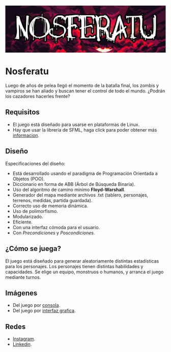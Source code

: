 <p align="center">
  <img src="https://github.com/enzoherbas/NosferatuGame/blob/main/nosferatuImagenes/title.png" width="700" title="Titulo">
</p>

# Nosferatu
Luego de años de pelea llegó el momento de la batalla final, los zombis y vampiros se han 
aliado y buscan tener el control de todo el mundo. ¿Podrán los cazadores hacerles frente?

## Requisitos
- El juego está diseñado para usarse en plataformas de Linux.
- Hay que usar la librería de SFML, haga click para poder obtener más [informacion](https://www.sfml-dev.org/tutorials/).

## Diseño
Especificaciones del diseño:
- Está desarrollado usando el paradigma de Programación Orientada a Objetos (POO).
- Diccionario en forma de ABB (Árbol de Búsqueda Binaria).
- Uso del algoritmo de camino minimo **Floyd-Warshall**.
- Generador del mapa mediante archivos .txt (tablero, personajes, terrenos, medidas, partida guardada).
- Correcto uso de memoria dinámica.
- Uso de polimorfismo.
- Modularizado.
- Eficiente.
- Con una interfaz cómoda para el usuario.
- Con *Precondiciones* y *Poscondiciones*.

## ¿Cómo se juega?
El juego está diseñado para generar aleatoriamente distintas estadísticas para los personajes. Los personajes tienen distintas habilidades
y capacidades. Se elige un equipo, monstruos o humanos, y arranca el juego mediante turnos.

## Imágenes
- Del juego por [consola](https://github.com/enzoherbas/NosferatuGame/tree/main/nosferatuImagenes/Console).
- Del juego por [interfaz grafica](https://github.com/enzoherbas/NosferatuGame/tree/main/nosferatuImagenes/Interfaz).

## Redes
- [Instagram](https://www.instagram.com/enzoherbas_/).
- [Linkedin](https://www.linkedin.com/in/enzo-herbas-388bb81b7/).
